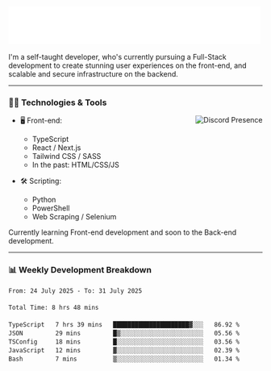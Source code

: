 <img src="assets/wave.svg" alt=":wave:" />

I'm a self-taught developer, who's currently pursuing a Full-Stack development to create stunning user experiences on the front-end, and scalable and secure infrastructure on the backend.

---

### 🧑‍💻 Technologies & Tools

<a href="https://discord.com/users/414304208649453568" target="_blank" rel="nofollow">
   <img src="https://lanyard-profile-readme.vercel.app/api/414304208649453568?idleMessage=Probably%20doing%20something%20else..." alt="Discord Presence" align="right">
</a>

- 🖥️ Front-end:

  - TypeScript
  - React / Next.js
  - Tailwind CSS / SASS
  - In the past: HTML/CSS/JS

- 🛠 Scripting:

  - Python
  - PowerShell
  - Web Scraping / Selenium

Currently learning Front-end development and soon to the Back-end development.

---

### 📊 Weekly Development Breakdown

<!--START_SECTION:waka-->

```txt
From: 24 July 2025 - To: 31 July 2025

Total Time: 8 hrs 48 mins

TypeScript   7 hrs 39 mins   █████████████████████▓░░░   86.92 %
JSON         29 mins         █▒░░░░░░░░░░░░░░░░░░░░░░░   05.56 %
TSConfig     18 mins         █░░░░░░░░░░░░░░░░░░░░░░░░   03.56 %
JavaScript   12 mins         ▓░░░░░░░░░░░░░░░░░░░░░░░░   02.39 %
Bash         7 mins          ▒░░░░░░░░░░░░░░░░░░░░░░░░   01.34 %
```

<!--END_SECTION:waka-->
